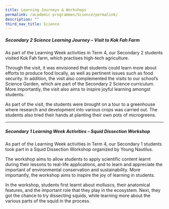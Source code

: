 ```yaml
---
title: Learning Journeys & Workshops
permalink: /academic-programmes/Science/permalink/
description: ""
third_nav_title: Science
---
```

##### Secondary 2 Science Learning Journey – Visit to Kok Fah Farm 
##### 
As part of the Learning Week activities in Term 4, our Secondary 2 students visited Kok Fah farm, which practises high-tech agriculture.

Through the visit, it was envisioned that students could learn more about efforts to produce food locally, as well as pertinent issues such as food security. In addition, the visit also complemented the visits to our school’s Science Garden, which are part of the Secondary 2 Science curriculum. More importantly, the visit also aims to inspire joyful learning amongst students.

As part of the visit, the students were brought on a tour to a greenhouse where research and development into various crops was carried out. The students also tried their hands at planting their own pots of microgreens.

<hr>

##### Secondary 1 Learning Week Activities – Squid Dissection Workshop

As part of the Learning Week activities in Term 4, our Secondary 1 students took part in a Squid Dissection Workshop organized by Young Nautilus.

The workshop aims to allow students to apply scientific content learnt during their lessons to real-life applications, and to learn and appreciate the important of environmental conservation and sustainability. More importantly, the workshop aims to inspire the joy of learning in students.

In the workshop, students first learnt about molluscs, their anatomical features, and the important role that they play in the ecosystem. Next, they got the chance to try dissecting squids, while learning more about the various parts of the squid in the process.